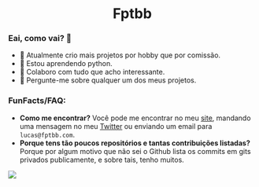 <h1 align="center">Fptbb</h1>

### Eai, como vai? 👋

- 🔭 Atualmente crio mais projetos por hobby que por comissão.
- 🌱 Estou aprendendo python.
- 👯 Colaboro com tudo que acho interessante.
- 💬 Pergunte-me sobre qualquer um dos meus projetos.

<h3>FunFacts/FAQ:</h3>

 - **Como me encontrar?**
 Você pode me encontrar no meu [site](https://fptbb.com), mandando uma mensagem no meu [Twitter](https://twitter.com/fptbb) ou enviando um email para `lucas@fptbb.com`.
 - **Porque tens tão poucos repositórios e tantas contribuições listadas?**
 Porque por algum motivo que não sei o Github lista os commits em gits privados publicamente, e sobre tais, tenho muitos.

<a href="https://fptbb.com/">
  <img align="left" src="https://github-readme-stats.vercel.app/api?username=fptbb&count_private=true&hide=contribs&show_icons=true&title_color=ffff00&icon_color=fff&text_color=fff&bg_color=151515" />
</a>
<a href="https://fptbb.com/">
  <img align="right" scr="https://github-readme-stats.vercel.app/api/top-langs/?username=fptbb&theme=dark&hide=html&layout=compact" /> 
</a>

<!--
TODO: Melhorar essa bio quando tiver ideias :P

Texto padrão:
**Fptbb/Fptbb** is a ✨ _special_ ✨ repository because its `README.md` (this file) appears on your GitHub profile.

Here are some ideas to get you started:



Não utilizado:
<a href="https://fptbb.com/">
  <img align="left" src="https://github-readme-stats.vercel.app/api/top-langs/?username=fptbb&layout=compact" />
</a>
-->
